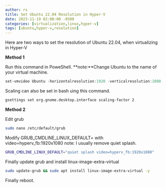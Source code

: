 ```yaml
---
author: rs
title: Set Ubuntu 22.04 Resolution in Hyper-V
date: 2023-11-19 02:00:00 -0500 
categories: [virtualization,linux,hyper-v]
tags: [ubuntu,hyper-v,resolution]
---
```


Here are two ways to set the resolution of Ubuntu 22.04, when virtualizing in Hyper-V

**Method 1**

Run this command in PoweShell. **note:**Change Ubuntu to the name of your virtual machine. 

```powershell
set-vmvideo Ubuntu -horizontalresolution:1920 -verticalresolution:1080 -resolutiontype single
```

Scaling can also be set in bash uing this command.

```bash
gsettings set org.gnome.desktop.interface scaling-factor 2
```


**Method 2**

Edit grub

```bash
sudo nano /etc/default/grub
```

Modify GRUB_CMDLINE_LINUX_DEFAULT= with video=hyperv_fb:1920x1080
note: I usually remove quiet splash.

```bash
GRUB_CMDLINE_LINUX_DEFAULT="quiet splash video=hyperv_fb:1920x1080"
```

Finally update grub and install linux-image-extra-virtual

```bash
sudo update-grub && sudo apt install linux-image-extra-virtual -y
```

Finally reboot.